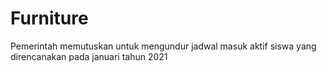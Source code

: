 # Furniture
Pemerintah memutuskan untuk mengundur jadwal masuk aktif siswa yang direncanakan pada januari tahun 2021
